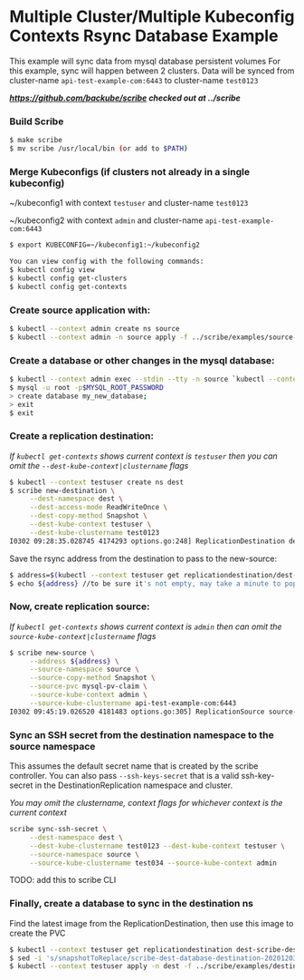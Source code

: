 # Multiple Cluster/Multiple Kubeconfig Contexts Rsync Database Example

This example will sync data from mysql database persistent volumes
For this example, sync will happen between 2 clusters. Data will be synced
from cluster-name `api-test-example-com:6443` to cluster-name `test0123`

***https://github.com/backube/scribe checked out at ../scribe***

### Build Scribe

```bash
$ make scribe
$ mv scribe /usr/local/bin (or add to $PATH)
```

### Merge Kubeconfigs (if clusters not already in a single kubeconfig)

~/kubeconfig1 with context `testuser` and cluster-name `test0123`

~/kubeconfig2 with context `admin` and cluster-name `api-test-example-com:6443`
```bash
$ export KUBECONFIG=~/kubeconfig1:~/kubeconfig2

You can view config with the following commands:
$ kubectl config view
$ kubectl config get-clusters
$ kubectl config get-contexts
```

### Create source application with:

```bash
$ kubectl --context admin create ns source
$ kubectl --context admin -n source apply -f ../scribe/examples/source-database/
```

### Create a database or other changes in the mysql database:

```bash
$ kubectl --context admin exec --stdin --tty -n source `kubectl --context admin get pods -n source | grep mysql | awk '{print $1}'` -- /bin/bash
$ mysql -u root -p$MYSQL_ROOT_PASSWORD
> create database my_new_database;
> exit
$ exit
```

### Create a replication destination:

_If `kubectl get-contexts` shows current context is `testuser` then you can omit the `--dest-kube-context|clustername` flags_

```bash
$ kubectl --context testuser create ns dest
$ scribe new-destination \
     --dest-namespace dest \
     --dest-access-mode ReadWriteOnce \
     --dest-copy-method Snapshot \
     --dest-kube-context testuser \
     --dest-kube-clustername test0123
I0302 09:28:35.028745 4174293 options.go:248] ReplicationDestination dest-scribe-destination created in namespace dest
```
Save the rsync address from the destination to pass to the new-source:
```bash
$ address=$(kubectl --context testuser get replicationdestination/dest-scribe-destination  -n dest --template={{.status.rsync.address}})
$ echo ${address} //to be sure it's not empty, may take a minute to populate
```
### Now, create replication source:

_If `kubectl get-contexts` shows current context is `admin` then can omit the `source-kube-context|clustername` flags_

```bash
$ scribe new-source \
     --address ${address} \
     --source-namespace source \
     --source-copy-method Snapshot \
     --source-pvc mysql-pv-claim \
     --source-kube-context admin \
     --source-kube-clustername api-test-example-com:6443
I0302 09:45:19.026520 4181483 options.go:305] ReplicationSource source-scribe-source created in namespace source
```

### Sync an SSH secret from the destination namespace to the source namespace

This assumes the default secret name that is created by the scribe controller. You can also pass `--ssh-keys-secret`
that is a valid ssh-key-secret in the DestinationReplication namespace and cluster.

_You may omit the clustername, context flags for whichever context is the current context_

```bash
scribe sync-ssh-secret \
     --dest-namespace dest \
     --dest-kube-clustername test0123 --dest-kube-context testuser \
     --source-namespace source \
     --source-kube-clustername test034 --source-kube-context admin
```

TODO: add this to scribe CLI
### Finally, create a database to sync in the destination ns

Find the latest image from the ReplicationDestination, then
use this image to create the PVC

```bash
$ kubectl --context testuser get replicationdestination dest-scribe-destination -n dest --template={{.status.latestImage.name}}
$ sed -i 's/snapshotToReplace/scribe-dest-database-destination-20201203174504/g' ../scribe/examples/destination-database/mysql-pvc.yaml
$ kubectl --context testuser apply -n dest -f ../scribe/examples/destination-database/
```
